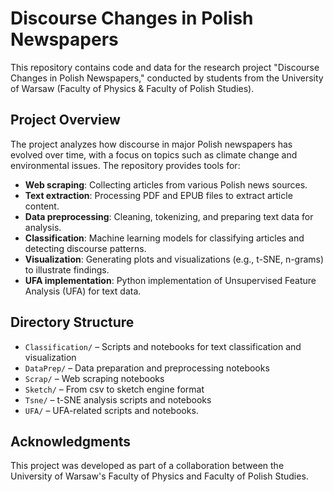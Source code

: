 # Discourse Changes in Polish Newspapers

This repository contains code and data for the research project "Discourse Changes in Polish Newspapers," conducted by students from the University of Warsaw (Faculty of Physics & Faculty of Polish Studies).

## Project Overview
The project analyzes how discourse in major Polish newspapers has evolved over time, with a focus on topics such as climate change and environmental issues. The repository provides tools for:

- **Web scraping**: Collecting articles from various Polish news sources.
- **Text extraction**: Processing PDF and EPUB files to extract article content.
- **Data preprocessing**: Cleaning, tokenizing, and preparing text data for analysis.
- **Classification**: Machine learning models for classifying articles and detecting discourse patterns.
- **Visualization**: Generating plots and visualizations (e.g., t-SNE, n-grams) to illustrate findings.
- **UFA implementation**: Python implementation of Unsupervised Feature Analysis (UFA) for text data.

## Directory Structure

- `Classification/` – Scripts and notebooks for text classification and visualization
- `DataPrep/` – Data preparation and preprocessing notebooks
- `Scrap/` – Web scraping notebooks
- `Sketch/` – From csv to sketch engine format
- `Tsne/` – t-SNE analysis scripts and notebooks
- `UFA/` – UFA-related scripts and notebooks.


## Acknowledgments

This project was developed as part of a collaboration between the University of Warsaw's Faculty of Physics and Faculty of Polish Studies.
